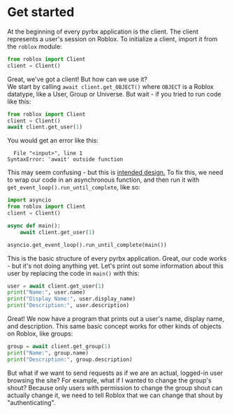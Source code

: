 # Get started

At the beginning of every pyrbx application is the client. The client represents a user's session on Roblox.
To initialize a client, import it from the `roblox` module:
```python title="main.py"
from roblox import Client
client = Client()
```

Great, we've got a client! But how can we use it?  
We start by calling `await client.get_OBJECT()` where `OBJECT` is a Roblox datatype, like a User, Group or Universe.
But wait - if you tried to run code like this:
```python title="main.py"
from roblox import Client
client = Client()
await client.get_user(1)
```

You would get an error like this:
```pytb
  File "<input>", line 1
SyntaxError: 'await' outside function
```

This may seem confusing - but this is [intended design.](https://lukasa.co.uk/2016/07/The_Function_Colour_Myth/)
To fix this, we need to wrap our code in an asynchronous function, and then run it with `get_event_loop().run_until_complete`, like so:
```python title="main.py"
import asyncio
from roblox import Client
client = Client()

async def main():
    await client.get_user(1)

asyncio.get_event_loop().run_until_complete(main())
```

This is the basic structure of every pyrbx application.
Great, our code works - but it's not doing anything yet. Let's print out some information about this user by replacing
the code in `main()` with this:
```python
user = await client.get_user(1)
print("Name:", user.name)
print("Display Name:", user.display_name)
print("Description:", user.description)
```

Great! We now have a program that prints out a user's name, display name, and description. This same basic concept works
for other kinds of objects on Roblox, like groups:
```python
group = await client.get_group(1)
print("Name:", group.name)
print("Description:", group.description)
```
But what if we want to send requests as if we are an actual, logged-in user browsing the site? For example, what if I wanted to change the group's shout?
Because only users with permission to change the group shout can actually change it, we need to tell Roblox that we can change that shout by "authenticating".
